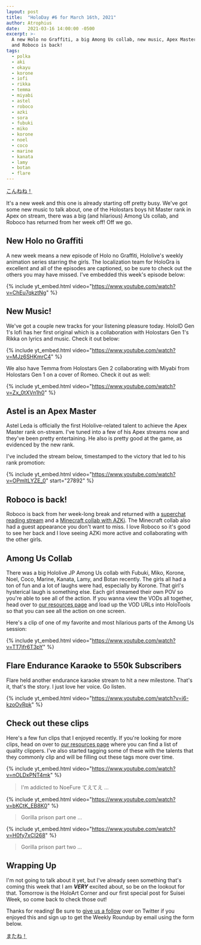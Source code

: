 ```yaml
---
layout: post
title:  "HoloDay #6 for March 16th, 2021"
author: Atrophius
date:   2021-03-16 14:00:00 -0500
excerpt: >-
  A new Holo no Graffiti, a big Among Us collab, new music, Apex Master Astel,
  and Roboco is back!
tags:
  - polka
  - aki
  - okayu
  - korone
  - iofi
  - rikka
  - temma
  - miyabi
  - astel
  - roboco
  - azki
  - sora
  - fubuki
  - miko
  - korone
  - noel
  - coco
  - marine
  - kanata
  - lamy
  - botan
  - flare
---
```


<abbr title="Kon-nene! (Nene's greeting)">こんねね！</abbr>

It's a new week and this one is already starting off pretty busy. We've got some
new music to talk about, one of the Holostars boys hit Master rank in Apex on
stream, there was a big (and hilarious) Among Us collab, and Roboco has returned
from her week off! Off we go.

## New Holo no Graffiti

A new week means a new episode of Holo no Graffiti, Hololive's weekly animation
series starring the girls. The localization team for HoloGra is excellent and
all of the episodes are captioned, so be sure to check out the others you may
have missed. I've embedded this week's episode below:

{% include yt_embed.html video="https://www.youtube.com/watch?v=ChEu7qkztNg" %}

## New Music!

We've got a couple new tracks for your listening pleasure today. HoloID Gen 1's
Iofi has her first original which is a collaboration with Holostars Gen 1's
Rikka on lyrics and music. Check it out below:

{% include yt_embed.html video="https://www.youtube.com/watch?v=MJz6SHKmrC4" %}

We also have Temma from Holostars Gen 2 collaborating with Miyabi from Holostars
Gen 1 on a cover of Romeo. Check it out as well:

{% include yt_embed.html video="https://www.youtube.com/watch?v=Zx_0tXVn1h0" %}

## Astel is an Apex Master

Astel Leda is officially the first Hololive-related talent to achieve the Apex
Master rank on-stream. I've tuned into a few of his Apex streams now and they've
been pretty entertaining. He also is pretty good at the game, as evidenced by
the new rank.

I've included the stream below, timestamped to the victory that led to his rank
promotion:

{% include yt_embed.html video="https://www.youtube.com/watch?v=OPmItLYZE_0" start="27892" %}

## Roboco is back!

Roboco is back from her week-long break and returned with a
[superchat reading stream][RoboSupas] and a
[Minecraft collab with AZKi][RoboAZMC]. The Minecraft collab also had a guest
appearance you don't want to miss. I love Roboco so it's good to see her back
and I love seeing AZKi more active and collaborating with the other girls.

## Among Us Collab

There was a big Hololive JP Among Us collab with Fubuki, Miko, Korone, Noel,
Coco, Marine, Kanata, Lamy, and Botan recently. The girls all had a ton of fun
and a lot of laughs were had, especially by Korone. That girl's hysterical laugh
is something else. Each girl streamed their own POV so you're able to see all
of the action. If you wanna view the VODs all together, head over to
[our resources page][TWIHLResources] and load up the VOD URLs into HoloTools so
that you can see all the action on one screen.

Here's a clip of one of my favorite and most hilarious parts of the Among Us
session:

{% include yt_embed.html video="https://www.youtube.com/watch?v=TT7jfr6T3pY" %}

## Flare Endurance Karaoke to 550k Subscribers

Flare held another endurance karaoke stream to hit a new milestone. That's it,
that's the story. I just love her voice. Go listen.

{% include yt_embed.html video="https://www.youtube.com/watch?v=i6-kzoOvRpk" %}

## Check out these clips

Here's a few fun clips that I enjoyed recently. If you're looking for more
clips, head on over to [our resources page][TWIHLResources] where you can find
a list of quality clippers. I've also started tagging some of these with the
talents that they commonly clip and will be filling out these tags more over
time.

{% include yt_embed.html video="https://www.youtube.com/watch?v=nOLDxPNT4mk" %}

> I'm addicted to NoeFure てえてえ ...

{% include yt_embed.html video="https://www.youtube.com/watch?v=bKCtK_EB8K0" %}

> Gorilla prison part one ...

{% include yt_embed.html video="https://www.youtube.com/watch?v=H0fy7xCI268" %}

> Gorilla prison part two ...

## Wrapping Up

I'm not going to talk about it yet, but I've already seen something that's
coming this week that I am ***VERY*** excited about, so be on the lookout for
that. Tomorrow is the HoloArt Corner and our first special post for Suisei Week,
so come back to check those out!

Thanks for reading! Be sure to [give us a follow][TWIHLTwitter] over on Twitter
if you enjoyed this and sign up to get the Weekly Roundup by email using the
form below.

<abbr title="See you!">またね！</abbr>

[RoboAZMC]: <https://www.youtube.com/watch?v=6QzN_Bo4-FM>
[RoboSupas]: <https://www.youtube.com/watch?v=MW9dDdaLuxI>
[TWIHLTwitter]: <https://twitter.com/WeekInHololive>
[TWIHLResources]: </resources>